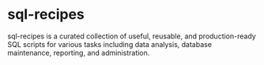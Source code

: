 # sql-recipes
sql-recipes is a curated collection of useful, reusable, and production-ready SQL scripts for various tasks including data analysis, database maintenance, reporting, and administration.
